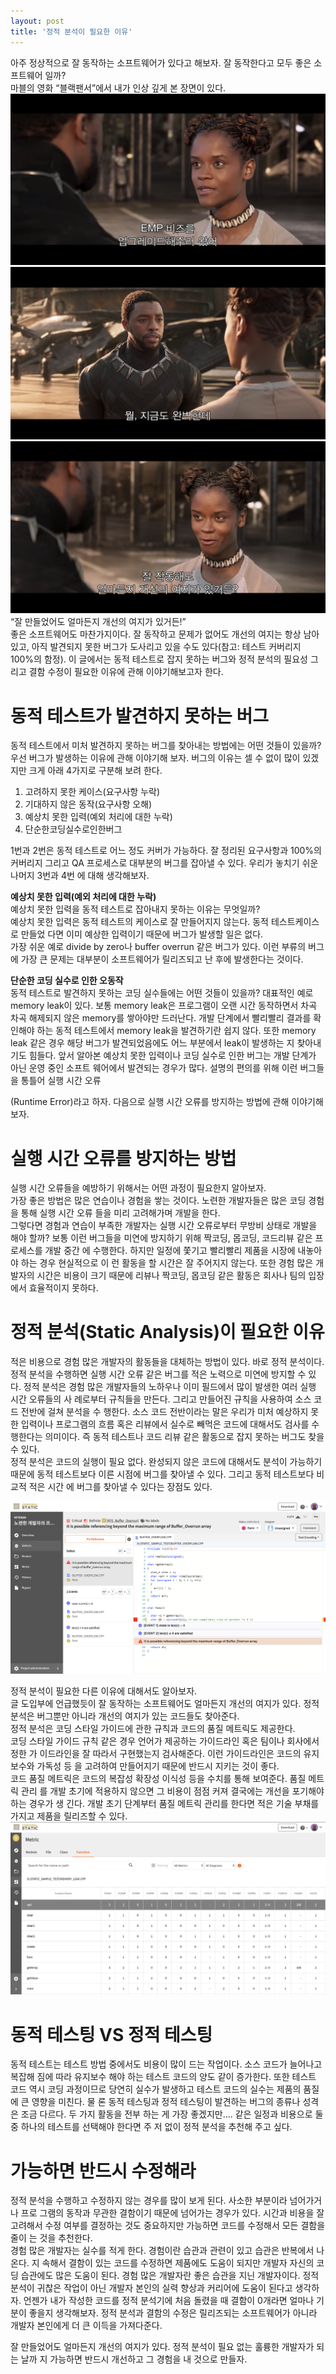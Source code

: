 ```yaml
---
layout: post
title: '정적 분석이 필요한 이유'
---
```


아주 정상적으로 잘 동작하는 소프트웨어가 있다고 해보자. 잘 동작한다고 모두 좋은 소프트웨어 일까?  
마블의 영화 “블랙팬서”에서 내가 인상 깊게 본 장면이 있다.  
![](/assets/img/why_static_analysis/black1.png)
![](/assets/img/why_static_analysis/black2.png)
![](/assets/img/why_static_analysis/black3.png)
“잘 만들었어도 얼마든지 개선의 여지가 있거든!”  
좋은 소프트웨어도 마찬가지이다. 잘 동작하고 문제가 없어도 개선의 여지는 항상 남아있고, 아직
발견되지 못한 버그가 도사리고 있을 수도 있다(참고: 테스트 커버리지 100%의 함정).
이 글에서는 동적 테스트로 잡지 못하는 버그와 정적 분석의 필요성 그리고 결함 수정이 필요한
이유에 관해 이야기해보고자 한다.

# 동적 테스트가 발견하지 못하는 버그

동적 테스트에서 미처 발견하지 못하는 버그를 찾아내는 방법에는 어떤 것들이 있을까?
우선 버그가 발생하는 이유에 관해 이야기해 보자. 버그의 이유는 셀 수 없이 많이 있겠지만 크게 아래 4가지로 구분해 보려 한다.

1. 고려하지 못한 케이스(요구사항 누락)
2. 기대하지 않은 동작(요구사항 오해)
3. 예상치 못한 입력(예외 처리에 대한 누락)
4. 단순한코딩실수로인한버그

1번과 2번은 동적 테스트로 어느 정도 커버가 가능하다. 잘 정리된 요구사항과 100%의 커버리지 그리고 QA 프로세스로 대부분의 버그를 잡아낼 수 있다. 우리가 놓치기 쉬운 나머지 3번과 4번 에 대해 생각해보자.

**예상치 못한 입력(예외 처리에 대한 누락)**  
예상치 못한 입력을 동적 테스트로 잡아내지 못하는 이유는 무엇일까?  
예상치 못한 입력은 동적 테스트의 케이스로 잘 만들어지지 않는다. 동적 테스트케이스로 만들었 다면 이미 예상한 입력이기 때문에 버그가 발생할 일은 없다.  
가장 쉬운 예로 divide by zero나 buffer overrun 같은 버그가 있다. 이런 부류의 버그에 가장 큰 문제는 대부분이 소프트웨어가 릴리즈되고 난 후에 발생한다는 것이다.

**단순한 코딩 실수로 인한 오동작**  
동적 테스트로 발견하지 못하는 코딩 실수들에는 어떤 것들이 있을까?
대표적인 예로 memory leak이 있다. 보통 memory leak은 프로그램이 오랜 시간 동작하면서 차곡 차곡 해제되지 않은 memory를 쌓아야만 드러난다.
개발 단계에서 빨리빨리 결과를 확인해야 하는 동적 테스트에서 memory leak을 발견하기란 쉽지 않다. 또한 memory leak 같은 경우 해당 버그가 발견되었음에도 어느 부분에서 leak이 발생하는 지 찾아내기도 힘들다.
앞서 알아본 예상치 못한 입력이나 코딩 실수로 인한 버그는 개발 단계가 아닌 운영 중인 소프트 웨어에서 발견되는 경우가 많다. 설명의 편의를 위해 이런 버그들을 통틀어 실행 시간 오류

(Runtime Error)라고 하자. 다음으로 실행 시간 오류를 방지하는 방법에 관해 이야기해 보자.

# 실행 시간 오류를 방지하는 방법

실행 시간 오류들을 예방하기 위해서는 어떤 과정이 필요한지 알아보자.  
가장 좋은 방법은 많은 연습이나 경험을 쌓는 것이다. 노련한 개발자들은 많은 코딩 경험을 통해 실행 시간 오류 들을 미리 고려해가며 개발을 한다.  
그렇다면 경험과 연습이 부족한 개발자는 실행 시간 오류로부터 무방비 상태로 개발을 해야 할까?
보통 이런 버그들을 미연에 방지하기 위해 짝코딩, 몹코딩, 코드리뷰 같은 프로세스를 개발 중간 에 수행한다. 하지만 일정에 쫓기고 빨리빨리 제품을 시장에 내놓아야 하는 경우 현실적으로 이 런 활동을 할 시간은 잘 주어지지 않는다. 또한 경험 많은 개발자의 시간은 비용이 크기 때문에 리뷰나 짝코딩, 몹코딩 같은 활동은 회사나 팀의 입장에서 효율적이지 못하다.

# 정적 분석(Static Analysis)이 필요한 이유

적은 비용으로 경험 많은 개발자의 활동들을 대체하는 방법이 있다. 바로 정적 분석이다.  
정적 분석을 수행하면 실행 시간 오류 같은 버그를 적은 노력으로 미연에 방지할 수 있다. 정적 분석은 경험 많은 개발자들의 노하우나 이미 필드에서 많이 발생한 여러 실행 시간 오류들의 사 례로부터 규칙들을 만든다. 그리고 만들어진 규칙을 사용하여 소스 코드 전반에 걸쳐 분석을 수 행한다. 소스 코드 전반이라는 말은 우리가 미처 예상하지 못한 입력이나 프로그램의 흐름 혹은 리뷰에서 실수로 빼먹은 코드에 대해서도 검사를 수행한다는 의미이다. 즉 동적 테스트나 코드 리뷰 같은 활동으로 잡지 못하는 버그도 찾을 수 있다.  
정적 분석은 코드의 실행이 필요 없다. 완성되지 않은 코드에 대해서도 분석이 가능하기 때문에 동적 테스트보다 이른 시점에 버그를 찾아낼 수 있다. 그리고 동적 테스트보다 비교적 적은 시간 에 버그를 찾아낼 수 있다는 장점도 있다.

![CODESCROLL STATIC Buffer Overrun 검출 화면](/assets/img/why_static_analysis/overrun.png)

정적 분석이 필요한 다른 이유에 대해서도 알아보자.  
글 도입부에 언급했듯이 잘 동작하는 소프트웨어도 얼마든지 개선의 여지가 있다. 정적 분석은 버그뿐만 아니라 개선의 여지가 있는 코드들도 찾아준다.  
정적 분석은 코딩 스타일 가이드에 관한 규칙과 코드의 품질 메트릭도 제공한다.  
코딩 스타일 가이드 규칙 같은 경우 언어가 제공하는 가이드라인 혹은 팀이나 회사에서 정한 가 이드라인을 잘 따라서 구현했는지 검사해준다. 이런 가이드라인은 코드의 유지보수와 가독성 등 을 고려하여 만들어지기 때문에 반드시 지키는 것이 좋다.  
코드 품질 메트릭은 코드의 복잡성 확장성 이식성 등을 수치를 통해 보여준다. 품질 메트릭 관리 를 개발 초기에 적용하지 않으면 그 비용이 점점 커져 결국에는 개선을 포기해야 하는 경우가 생 긴다. 개발 초기 단계부터 품질 메트릭 관리를 한다면 적은 기술 부채를 가지고 제품을 릴리즈할 수 있다.  
![CODESCROLL STATIC Metric 화면](/assets/img/why_static_analysis/metric.png)

# 동적 테스팅 VS 정적 테스팅

동적 테스트는 테스트 방법 중에서도 비용이 많이 드는 작업이다. 소스 코드가 늘어나고 복잡해 짐에 따라 유지보수 해야 하는 테스트 코드의 양도 같이 증가한다. 또한 테스트 코드 역시 코딩 과정이므로 당연히 실수가 발생하고 테스트 코드의 실수는 제품의 품질에 큰 영향을 미친다. 물 론 동적 테스팅과 정적 테스팅이 발견하는 버그의 종류나 성격은 조금 다르다. 두 가지 활동을 전부 하는 게 가장 좋겠지만.... 같은 일정과 비용으로 둘 중 하나의 테스트를 선택해야 한다면 주 저 없이 정적 분석을 추천해 주고 싶다.

# 가능하면 반드시 수정해라

정적 분석을 수행하고 수정하지 않는 경우를 많이 보게 된다. 사소한 부분이라 넘어가거나 프로 그램의 동작과 무관한 결함이기 때문에 넘어가는 경우가 있다. 시간과 비용을 잘 고려해서 수정 여부를 결정하는 것도 중요하지만 가능하면 코드를 수정해서 모든 결함을 줄이 는 것을 추천한다.  
경험 많은 개발자는 실수를 적게 한다. 경험이란 습관과 관련이 있고 습관은 반복에서 나온다. 지 속해서 결함이 있는 코드를 수정하면 제품에도 도움이 되지만 개발자 자신의 코딩 습관에도 많은 도움이 된다. 경험 많은 개발자란 좋은 습관을 지닌 개발자이다. 정적 분석이 귀찮은 작업이 아닌 개발자 본인의 실력 향상과 커리어에 도움이 된다고 생각하자. 언젠가 내가 작성한 코드를 정적 분석기에 처음 돌렸을 때 결함이 0개라면 얼마나 기분이 좋을지 생각해보자. 정적 분석과 결함의 수정은 릴리즈되는 소프트웨어가 아니라 개발자 본인에게 더 큰 이득을 가져다준다.

잘 만들었어도 얼마든지 개선의 여지가 있다. 정적 분석이 필요 없는 훌륭한 개발자가 되는 날까 지 가능하면 반드시 개선하고 그 경험을 내 것으로 만들자.
